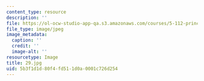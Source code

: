 ```yaml
---
content_type: resource
description: ''
file: https://ol-ocw-studio-app-qa.s3.amazonaws.com/courses/5-112-principles-of-chemical-science-fall-2005/5b3f1d1d80f4fd511d0a0001c726d254_29.jpg
file_type: image/jpeg
image_metadata:
  caption: ''
  credit: ''
  image-alt: ''
resourcetype: Image
title: 29.jpg
uid: 5b3f1d1d-80f4-fd51-1d0a-0001c726d254
---
```

